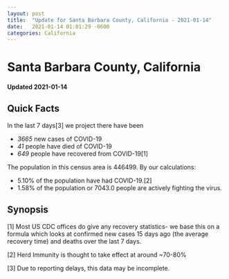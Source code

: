 ```yaml
---
layout: post
title:  "Update for Santa Barbara County, California - 2021-01-14"
date:   2021-01-14 01:01:29 -0600
categories: California
---
```


# Santa Barbara County, California
#### Updated 2021-01-14

## Quick Facts

In the last 7 days[3] we project there have been
- *3665* new cases of COVID-19
- *41* people have died of COVID-19
- *649* people have recovered from COVID-19[1]

The population in this census area is 446499. By our calculations:
- 5.10% of the population have had COVID-19.[2]
- 1.58% of the population or 7043.0 people are actively fighting the virus.

## Synopsis




[1] Most US CDC offices do give any recovery statistics- we base this on a formula which looks at confirmed new cases
15 days ago (the average recovery time) and deaths over the last 7 days.

[2] Herd Immunity is thought to take effect at around ~70-80%

[3] Due to reporting delays, this data may be incomplete.
 
    